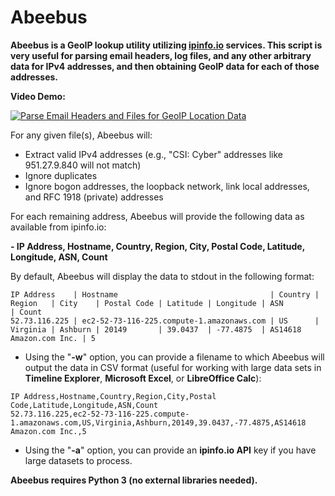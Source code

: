 # Abeebus
**Abeebus is a GeoIP lookup utility utilizing [ipinfo.io](https://ipinfo.io) services. This script is very useful for parsing email headers, log files, and any other arbitrary data for IPv4 addresses, and then obtaining GeoIP data for each of those addresses.**

**Video Demo:**

[![Parse Email Headers and Files for GeoIP Location Data](https://img.youtube.com/vi/ZjcASJCf2mA/0.jpg)](https://www.youtube.com/watch?v=ZjcASJCf2mA)

For any given file(s), Abeebus will:

- Extract valid IPv4 addresses (e.g., "CSI: Cyber" addresses like 951.27.9.840 will not match)
- Ignore duplicates
- Ignore bogon addresses, the loopback network, link local addresses, and RFC 1918 (private) addresses

For each remaining address, Abeebus will provide the following data as available from ipinfo.io:

**- IP Address, Hostname, Country, Region, City, Postal Code, Latitude, Longitude, ASN, Count**

By default, Abeebus will display the data to stdout in the following format:

```
IP Address    | Hostname                                  | Country | Region   | City    | Postal Code | Latitude | Longitude | ASN                     | Count
52.73.116.225 | ec2-52-73-116-225.compute-1.amazonaws.com | US      | Virginia | Ashburn | 20149       | 39.0437  | -77.4875  | AS14618 Amazon.com Inc. | 5
```
- Using the "**-w**" option, you can provide a filename to which Abeebus will output the data in CSV format (useful for working with large data sets in **Timeline Explorer**, **Microsoft Excel**, or **LibreOffice Calc**):

```
IP Address,Hostname,Country,Region,City,Postal Code,Latitude,Longitude,ASN,Count
52.73.116.225,ec2-52-73-116-225.compute-1.amazonaws.com,US,Virginia,Ashburn,20149,39.0437,-77.4875,AS14618 Amazon.com Inc.,5
```
- Using the "**-a**" option, you can provide an **ipinfo.io API** key if you have large datasets to process.

**Abeebus requires Python 3 (no external libraries needed).**
